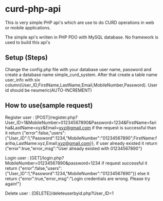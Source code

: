 # curd-php-api
This is very simple PHP api's which are use to do CURD operations in web or mobile applications.

The simple api's wriiten in PHP PDO with MySQL database. No framework is used to build this api's

## Setup (Steps)
Change the config.php file with your database user name, password and create a database name simple_curd_system. After that create a table name user_info with six column(User_ID,FirstName,LastName,Email,MobileNumber,Password). User id should be neumeric(AUTO-INCREMENT)

## How to use(sample request)
Register user : [POST]/register.php?User_ID=1&MobileNumber=01234567890&Password=1234&FirstName=fariha&LastName=xyz&Email=xyz@gmail.com if the request is successful than it return {"error":false,"users":{"User_ID":1,"Password":1234,"MobileNumber":"01234567890",FirstName:fariha,LastName:xyz,Email:xyz@gmail.com}}, if user already existed it return {"error":true,"error_msg":"User already existed with 01234567890"}

Login user : [GET]/login.php?MobileNumber=01234567890&password=1234 if request successful it return {"error":false,"users":{"User_ID":1,"Password":1234,"MobileNumber":"01234567890"}} else it return {"error":true,"error_msg":"Login credentials are wrong. Please try again!"}

Delete user : [DELETE]/deleteuserbyid.php?User_ID=1
